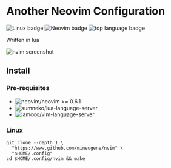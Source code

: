 # Another Neovim Configuration

<div style="display:block-inline;">
  <img src="https://img.shields.io/badge/Linux-%23.svg?style=flat-square&logo=linux&color=FCC624&logoColor=black" alt="Linux badge" />
  <img src="https://img.shields.io/badge/Neovim-0.6.1-57A143.svg?style=flat-square&logo=Neovim&logoColor=57A143" alt="Neovim badge" />
  <img src="https://img.shields.io/github/languages/top/mineugene/nvim?style=flat-square&color=2C2D72" alt="top language badge" />
</div>

Written in lua

![nvim screenshot](https://user-images.githubusercontent.com/8313048/161401470-d2e27892-c3e4-4b0d-94e8-3c77883f2733.png)

## Install

### Pre-requisites

- ![neovim/neovim](https://github.com/neovim/neovim/releases/stable) >= 0.6.1
- ![sumneko/lua-language-server](https://github.com/sumneko/lua-language-server/releases)
- ![iamcco/vim-language-server](https://github.com/iamcco/vim-language-server)

### Linux
```shell
git clone --depth 1 \
  "https://www.github.com/mineugene/nvim" \
  "$HOME/.config"
cd $HOME/.config/nvim && make
```
